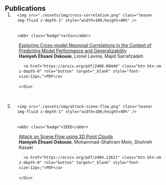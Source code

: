 
<h2 id="publications" style="margin: 2px 0px -15px;">Publications</h2>

<div class="publications">
<ol class="bibliography">


<li>
<div class="pub-row">
  <div class="col-sm-3 abbr" style="position: relative;padding-right: 15px;padding-left: 15px;">
     
    <img src="./assets/img/cross-correlation.png" class="teaser img-fluid z-depth-1" style="width=100;height=40%" />
    
     
    <abbr class="badge">arXiv</abbr>
    
  </div>
  <div class="col-sm-9" style="position: relative;padding-right: 15px;padding-left: 20px;">
      <div class="title"><a href="https://arxiv.org/pdf/2408.08448">Exploring Cross-model Neuronal Correlations in the Context of Predicting Model Performance and Generalizability</a></div>
      <div class="author">
     <strong> Haniyeh Ehsani Oskouie</strong>, Lionel Levine, Majid Sarrafzadeh
     </div>
      <!-- <div class="periodical"><em></em></div> -->
    <div class="links">
       
      <a href="https://arxiv.org/pdf/2408.08448" class="btn btn-sm z-depth-0" role="button" target="_blank" style="font-size:12px;">PDF</a>
      
    </div>
  </div>
</div>
</li>

<br />

<li>
<div class="pub-row">
  <div class="col-sm-3 abbr" style="position: relative;padding-right: 15px;padding-left: 15px;">
     
    <img src="./assets/img/attack-scene-flow.png" class="teaser img-fluid z-depth-1" style="width=100;height=40%" />
    
     
    <abbr class="badge">IEEE</abbr>
    
  </div>
  <div class="col-sm-9" style="position: relative;padding-right: 15px;padding-left: 20px;">
      <div class="title"><a href="https://arxiv.org/pdf/2404.13621">Attack on Scene Flow using 3D Point Clouds</a></div>
      <div class="author">
     <strong> Haniyeh Ehsani Oskouie</strong>, Mohammad-Shahram Moin, Shohreh Kasaei
     </div>
      <!-- <div class="periodical"><em></em></div> -->
    <div class="links">
       
      <a href="https://arxiv.org/pdf/2404.13621" class="btn btn-sm z-depth-0" role="button" target="_blank" style="font-size:12px;">PDF</a>
      
    </div>
  </div>
</div>
</li>

</ol>
</div>
